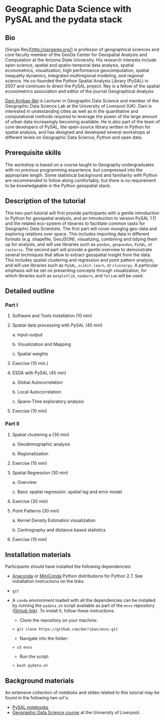 # Geographic Data Science with PySAL and the pydata stack

## Bio

[Sergio Rey][http://sergerey.org/] is professor of geographical sciences and core faculty member of the GeoDa Center for Geospatial Analysis and Computation at the Arizona State University. His research interests include open science, spatial and spatio-temporal data analysis, spatial econometrics, visualization, high performance geocomputation, spatial inequality dynamics, integrated multiregional modeling, and regional science. He co-founded the Python Spatial Analysis Library (PySAL) in 2007 and continues to direct the PySAL project.  Rey is a fellow of the spatial econometrics association and editor of the journal Geographical Analysis.

[Dani Arribas-Bel](http://darribas.org) is Lecturer in Geographic Data Science and member of
the Geographic Data Science Lab at the University of Liverpool (UK). Dani is interested in 
undestanding cities as well as in the quantitative and computational methods required 
to leverage the power of the 
large amount of urban data increasingly becoming available. He is also part of the team
of core developers of PySAL, the open-source library written in Python for spatial
analysis, and has designed and developed several workshops at different levels on Geographic
Data Science, Python and open data.

## Prerequisite skills

The workshop is based on a course taught to Geography undergraduates with no
previous programming experience, but compressed into the appropriate length. Some statistical
background and familiarity with Python are recommended to follow along comfortably, but
there is no requirement to be knowledgeable in the Python geospatial stack.

## Description of the tutorial

This two-part tutorial will first provide participants with a gentle
introduction to Python for geospatial analysis, and an introduction to version
PySAL 1.11 and the related eco-system of libraries to facilitate common tasks
for Geographic Data Scientists. 
The
first part will cover munging geo-data and exploring relations over space.
This includes
importing data in different formats (e.g. shapefile, GeoJSON), visualizing,
combining and tidying them up for analysis, and will use libraries such as `pandas`,
`geopandas`, `PySAL`, or `rasterio`. The second part will provide a gentle
overview to demonstrate several techniques that allow to extract geospatial
insight from the data. This includes spatial clustering and regression and point 
pattern analysis, and will use libraries such as `PySAL`, `scikit-learn`,
or `clusterpy`. A particular emphasis will be set on presenting concepts
through visualization, for which libraries such as `matplotlib`, `seaborn`,
and `folium` will be used.

## Detailed outline

### Part I

1. Software and Tools Installation (10 min)

2. Spatial data processing with PySAL (45 min)

   a. Input-output

   b. Visualization and Mapping

   c. Spatial weights

3. Exercise (10 min.)

4. ESDA with PySAL (45 min)

   a. Global Autocorrelation

   b. Local Autocorrelation

   c. Space-Time exploratory analysis

5. Exercise (10 min)

### Part II

1. Spatial clustering a (30 min)

    a. Geodemographic analysis

    b. Regionalization

2. Exercise (10 min)

3.  Spatial Regression (30 min)

    a.  Overview

    c.  Basic spatial regression: spatial lag and error model

4. Exercise (30 min)

5. Point Patterns (30 min)

   a. Kernel Density Estimation visualization
 
   b. Centrography and distance based statistics

6. Exercise (10 min)

## Installation materials

Participants should have installed the following dependencies:

* [Anaconda](https://www.continuum.io/downloads) or
  [MiniConda](http://conda.pydata.org/miniconda.html) Python distributions for
  Python 2.7. See installation instructions on the links.
* `git`
* A `conda` environment loaded with all the dependencies can be installed by
  running the `pydata.sh` script available as part of the `envs` repository
  ([Girhub link](https://github.com/darribas/envs)). To install it, follow
  these instructions:
    
    - Clone the repository on your machine: 
    
    `> git clone https://github.com/darribas/envs.git`

    - Navigate into the folder:

    `> cd envs`

    - Run the script:

    `> bash pydata.sh`

## Background materials

An extensive collection of noteboks and slides related to this tutorial may be
found in the following two url's:

* [PySAL notebooks](https://github.com/pysal/notebooks)
* [Geographic Data Science course](http://darribas.org/gds15/) at the
  University of Liverpool.

